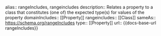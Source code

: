 alias:: rangeIncludes, rangeincludes
description:: Relates a property to a class that constitutes (one of) the expected type(s) for values of the property
domainIncludes:: [[Property]]
rangeincludes:: [[Class]]
sameAs:: https://schema.org/rangeIncludes
type:: [[Property]]
url:: {{docs-base-url rangeIncludes}}
